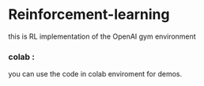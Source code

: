 # Reinforcement-learning
this is RL implementation of the OpenAI gym environment 

### colab :
you can use the code in colab enviroment for demos.
